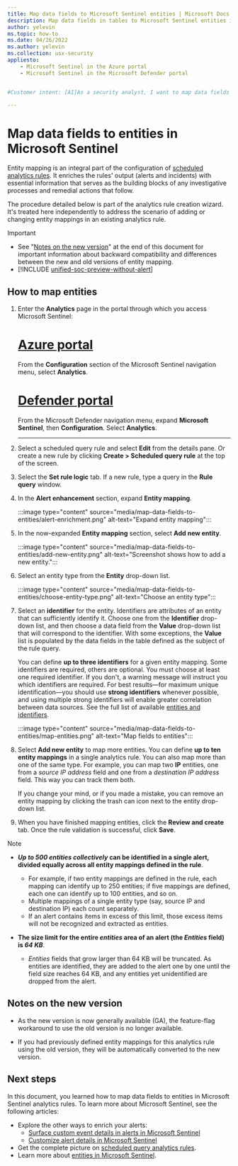 ```yaml
---
title: Map data fields to Microsoft Sentinel entities | Microsoft Docs
description: Map data fields in tables to Microsoft Sentinel entities in analytics rules, for better incident information
author: yelevin
ms.topic: how-to
ms.date: 04/26/2022
ms.author: yelevin
ms.collection: usx-security
appliesto:
    - Microsoft Sentinel in the Azure portal
    - Microsoft Sentinel in the Microsoft Defender portal


#Customer intent: [AI]As a security analyst, I want to map data fields to entities in analytics rules so that I can enrich alerts and incidents with essential information for effective investigation and remediation.

---
```


# Map data fields to entities in Microsoft Sentinel 

Entity mapping is an integral part of the configuration of [scheduled analytics rules](scheduled-rules-overview.md). It enriches the rules' output (alerts and incidents) with essential information that serves as the building blocks of any investigative processes and remedial actions that follow.

The procedure detailed below is part of the analytics rule creation wizard. It's treated here independently to address the scenario of adding or changing entity mappings in an existing analytics rule.

> [!IMPORTANT]
>
> - See "[Notes on the new version](#notes-on-the-new-version)" at the end of this document for important information about backward compatibility and differences between the new and old versions of entity mapping.
> - [!INCLUDE [unified-soc-preview-without-alert](includes/unified-soc-preview-without-alert.md)]

## How to map entities

1. Enter the **Analytics** page in the portal through which you access Microsoft Sentinel:

    # [Azure portal](#tab/azure)

    From the **Configuration** section of the Microsoft Sentinel navigation menu, select **Analytics**.

    # [Defender portal](#tab/defender)

    From the Microsoft Defender navigation menu, expand **Microsoft Sentinel**, then **Configuration**. Select **Analytics**.

    ---

1. Select a scheduled query rule and select **Edit** from the details pane. Or create a new rule by clicking **Create > Scheduled query rule** at the top of the screen.

1. Select the **Set rule logic** tab. If a new rule, type a query in the **Rule query** window.

1. In the **Alert enhancement** section, expand **Entity mapping**.

    :::image type="content" source="media/map-data-fields-to-entities/alert-enrichment.png" alt-text="Expand entity mapping":::

1. In the now-expanded **Entity mapping** section, select **Add new entity**.

    :::image type="content" source="media/map-data-fields-to-entities/add-new-entity.png" alt-text="Screenshot shows how to add a new entity.":::

1. Select an entity type from the **Entity** drop-down list.

    :::image type="content" source="media/map-data-fields-to-entities/choose-entity-type.png" alt-text="Choose an entity type":::

1. Select an **identifier** for the entity. Identifiers are attributes of an entity that can sufficiently identify it. Choose one from the **Identifier** drop-down list, and then choose a data field from the **Value** drop-down list that will correspond to the identifier. With some exceptions, the **Value** list is populated by the data fields in the table defined as the subject of the rule query.

    You can define **up to three identifiers** for a given entity mapping. Some identifiers are required, others are optional. You must choose at least one required identifier. If you don't, a warning message will instruct you which identifiers are required. For best results&mdash;for maximum unique identification&mdash;you should use **strong identifiers** whenever possible, and using multiple strong identifiers will enable greater correlation between data sources. See the full list of available [entities and identifiers](entities-reference.md).

    :::image type="content" source="media/map-data-fields-to-entities/map-entities.png" alt-text="Map fields to entities":::

1. Select **Add new entity** to map more entities. You can define **up to ten entity mappings** in a single analytics rule. You can also map more than one of the same type. For example, you can map two **IP** entities, one from a *source IP address* field and one from a *destination IP address* field. This way you can track them both.

    If you change your mind, or if you made a mistake, you can remove an entity mapping by clicking the trash can icon next to the entity drop-down list.

1. When you have finished mapping entities, click the **Review and create** tab. Once the rule validation is successful, click **Save**.

> [!NOTE]
> - ***Up to 500 entities collectively* can be identified in a single alert, divided equally across all entity mappings defined in the rule**.
>   - For example, if two entity mappings are defined in the rule, each mapping can identify up to 250 entities; if five mappings are defined, each one can identify up to 100 entities, and so on.
>   - Multiple mappings of a single entity type (say, source IP and destination IP) each count separately.
>   - If an alert contains items in excess of this limit, those excess items will not be recognized and extracted as entities.
>
> - **The size limit for the entire *entities* area of an alert (the *Entities* field) is *64 KB***.
>   - *Entities* fields that grow larger than 64 KB will be truncated. As entities are identified, they are added to the alert one by one until the field size reaches 64 KB, and any entities yet unidentified are dropped from the alert.

## Notes on the new version

- As the new version is now generally available (GA), the feature-flag workaround to use the old version is no longer available. 

- If you had previously defined entity mappings for this analytics rule using the old version, they will be automatically converted to the new version.

## Next steps

In this document, you learned how to map data fields to entities in Microsoft Sentinel analytics rules. To learn more about Microsoft Sentinel, see the following articles:

- Explore the other ways to enrich your alerts:
    - [Surface custom event details in alerts in Microsoft Sentinel](surface-custom-details-in-alerts.md)
    - [Customize alert details in Microsoft Sentinel](customize-alert-details.md)
- Get the complete picture on [scheduled query analytics rules](detect-threats-custom.md).
- Learn more about [entities in Microsoft Sentinel](entities.md).
